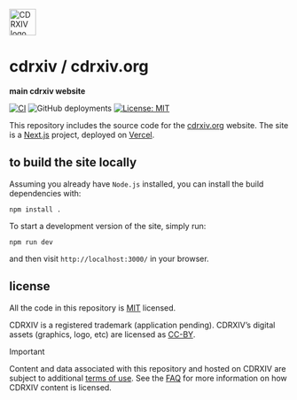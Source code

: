 <p align="left" >
<a href='https://cdrxiv.org'>
<picture>
  <img alt="CDRXIV logo" height="48" src="https://cdrxiv.org/images/logo.png">
</picture>
</a>
</p>

# cdrxiv / cdrxiv.org

**main cdrxiv website**

[![CI](https://github.com/cdrxiv/cdrxiv.org/actions/workflows/main.yml/badge.svg)](https://github.com/cdrxiv/cdrxiv.org/actions/workflows/main.yml)
![GitHub deployments](https://img.shields.io/github/deployments/cdrxiv/cdrxiv.org/production?label=vercel)
[![License: MIT](https://img.shields.io/badge/License-MIT-blue.svg)](https://opensource.org/licenses/MIT)

This repository includes the source code for the [cdrxiv.org](https://cdrxiv.org/) website. The site is a [Next.js](https://nextjs.org/) project, deployed on [Vercel](https://vercel.com/).

## to build the site locally

Assuming you already have `Node.js` installed, you can install the build dependencies with:

```shell
npm install .
```

To start a development version of the site, simply run:

```shell
npm run dev
```

and then visit `http://localhost:3000/` in your browser.

## license

All the code in this repository is [MIT](https://choosealicense.com/licenses/mit/) licensed.

CDRXIV is a registered trademark (application pending). CDRXIV’s digital assets (graphics, logo, etc) are licensed as [CC-BY](https://creativecommons.org/licenses/by/4.0/deed.en).

> [!IMPORTANT]
> Content and data associated with this repository and hosted on CDRXIV are subject to additional [terms of use](https://cdrxiv.org/terms-of-use). See the [FAQ](https://cdrxiv.org/about/faq) for more information on how CDRXIV content is licensed.
